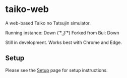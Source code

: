 # taiko-web
A web-based Taiko no Tatsujin simulator.

Running instance: Down ( ͡° ͜ʖ ͡°)
Forked from Bui: Down

Still in development. Works best with Chrome and Edge.

## Setup
Please see the [Setup]([https://github.com/269Seahorse/Better-taiko-web/wiki/Setup](https://github.com/269Seahorse/Better-taiko-web/blob/master/Setup.md)https://github.com/269Seahorse/Better-taiko-web/blob/master/Setup.md) page for setup instructions.
